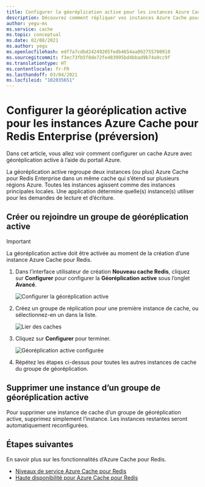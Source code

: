 ```yaml
---
title: Configurer la géoréplication active pour les instances Azure Cache pour Redis Enterprise
description: Découvrez comment répliquer vos instances Azure Cache pour Redis Enterprise dans des régions Azure
author: yegu-ms
ms.service: cache
ms.topic: conceptual
ms.date: 02/08/2021
ms.author: yegu
ms.openlocfilehash: edf7a7cdbd24249205fedb4654aa092755700910
ms.sourcegitcommit: f3ec73fb5f8de72fe483995bd4bbad9b74a9cc9f
ms.translationtype: HT
ms.contentlocale: fr-FR
ms.lasthandoff: 03/04/2021
ms.locfileid: "102035651"
---
```

# <a name="configure-active-geo-replication-for-enterprise-azure-cache-for-redis-instances-preview"></a>Configurer la géoréplication active pour les instances Azure Cache pour Redis Enterprise (préversion)

Dans cet article, vous allez voir comment configurer un cache Azure avec géoréplication active à l’aide du portail Azure.

La géoréplication active regroupe deux instances (ou plus) Azure Cache pour Redis Enterprise dans un même cache qui s’étend sur plusieurs régions Azure. Toutes les instances agissent comme des instances principales locales. Une application détermine quelle(s) instance(s) utiliser pour les demandes de lecture et d’écriture.

## <a name="create-or-join-an-active-geo-replication-group"></a>Créer ou rejoindre un groupe de géoréplication active

> [!IMPORTANT]
> La géoréplication active doit être activée au moment de la création d’une instance Azure Cache pour Redis.
>
>

1. Dans l’interface utilisateur de création **Nouveau cache Redis**, cliquez sur **Configurer** pour configurer la **Géoréplication active** sous l’onglet **Avancé**.

    ![Configurer la géoréplication active](./media/cache-how-to-active-geo-replication/cache-active-geo-replication-not-configured.png)

1. Créez un groupe de réplication pour une première instance de cache, ou sélectionnez-en un dans la liste.

    ![Lier des caches](./media/cache-how-to-active-geo-replication/cache-active-geo-replication-new-group.png)

1. Cliquez sur **Configurer** pour terminer.

    ![Géoréplication active configurée](./media/cache-how-to-active-geo-replication/cache-active-geo-replication-configured.png)

1. Répétez les étapes ci-dessus pour toutes les autres instances de cache du groupe de géoréplication.

## <a name="remove-from-an-active-geo-replication-group"></a>Supprimer une instance d’un groupe de géoréplication active

Pour supprimer une instance de cache d’un groupe de géoréplication active, supprimez simplement l’instance. Les instances restantes seront automatiquement reconfigurées.

## <a name="next-steps"></a>Étapes suivantes

En savoir plus sur les fonctionnalités d’Azure Cache pour Redis.

* [Niveaux de service Azure Cache pour Redis](cache-overview.md#service-tiers)
* [Haute disponibilité pour Azure Cache pour Redis](cache-high-availability.md)

